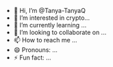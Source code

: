  - 👋 Hi, I’m @Tanya-TanyaQ
- 👀 I’m interested in crypto... 
- 🌱 I’m currently learning ...  
- 💞️ I’m looking to collaborate on ... 
- 📫 How to reach me ... 
- 😄 Pronouns: ... 
- ⚡ Fun fact: ... 

